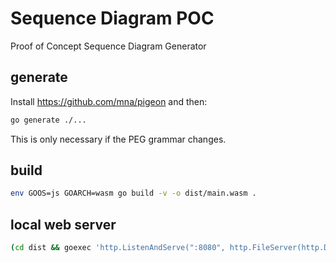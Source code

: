 # Sequence Diagram POC

Proof of Concept Sequence Diagram Generator

## generate

Install https://github.com/mna/pigeon and then:

```bash
go generate ./...
```

This is only necessary if the PEG grammar changes.

## build

```bash
env GOOS=js GOARCH=wasm go build -v -o dist/main.wasm .
```

## local web server

```bash
(cd dist && goexec 'http.ListenAndServe(":8080", http.FileServer(http.Dir(".")))')
```
